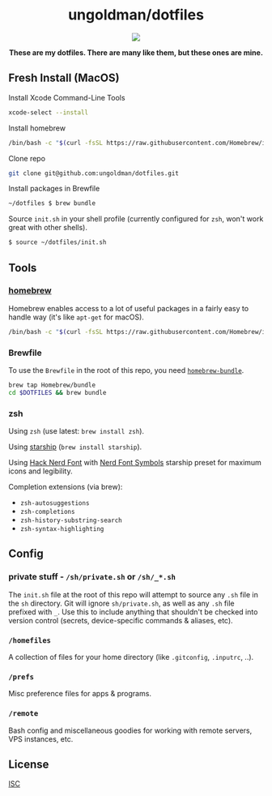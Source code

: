 <div align='center'>

# ungoldman/dotfiles

![](https://49.media.tumblr.com/8037b4adc4528f816a87eab93bbb1805/tumblr_np8i3bXp5g1qzdg48o1_500.gif)

**These are my dotfiles. There are many like them, but these ones are mine.**

</div>

## Fresh Install (MacOS)

Install Xcode Command-Line Tools

```sh
xcode-select --install
```

Install homebrew

```sh
/bin/bash -c "$(curl -fsSL https://raw.githubusercontent.com/Homebrew/install/HEAD/install.sh)"
```

Clone repo

```sh
git clone git@github.com:ungoldman/dotfiles.git
```

Install packages in Brewfile

```sh
~/dotfiles $ brew bundle
```

Source `init.sh` in your shell profile (currently configured for `zsh`, won't work great with other shells).

```sh
$ source ~/dotfiles/init.sh
```

## Tools

### [homebrew](http://brew.sh)

Homebrew enables access to a lot of useful packages in a fairly easy to handle way (it's like `apt-get` for macOS).

```sh
/bin/bash -c "$(curl -fsSL https://raw.githubusercontent.com/Homebrew/install/HEAD/install.sh)"
```

### Brewfile

To use the `Brewfile` in the root of this repo, you need [`homebrew-bundle`](https://github.com/Homebrew/homebrew-bundle).

```sh
brew tap Homebrew/bundle
cd $DOTFILES && brew bundle
```

### zsh

Using `zsh` (use latest: `brew install zsh`).

Using [starship](https://starship.rs/) (`brew install starship`).

Using [Hack Nerd Font](https://www.nerdfonts.com/font-downloads) with [Nerd Font Symbols](https://starship.rs/presets/#nerd-font-symbols) starship preset for maximum icons and legibility.

Completion extensions (via brew):

- `zsh-autosuggestions`
- `zsh-completions`
- `zsh-history-substring-search`
- `zsh-syntax-highlighting`

## Config

### private stuff - `/sh/private.sh` or `/sh/_*.sh`

The `init.sh` file at the root of this repo will attempt to source any `.sh` file in the `sh` directory. Git will ignore `sh/private.sh`, as well as any `.sh` file prefixed with `_`. Use this to include anything that shouldn't be checked into version control (secrets, device-specific commands & aliases, etc).

### `/homefiles`

A collection of files for your home directory (like `.gitconfig`, `.inputrc`, ..).

### `/prefs`

Misc preference files for apps & programs.

### `/remote`

Bash config and miscellaneous goodies for working with remote servers, VPS instances, etc.

## License

[ISC](LICENSE.md)
